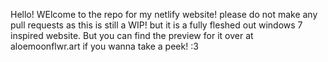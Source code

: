 Hello! WElcome to the repo for my netlify website! please do not make any pull requests as this is still a WIP! but it is a fully fleshed out windows 7 inspired website. But you can find the preview for it over at aloemoonflwr.art if you wanna take a peek! :3 
